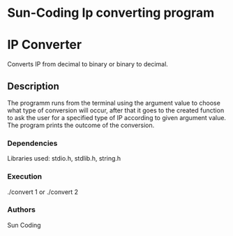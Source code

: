 # Sun-Coding Ip converting program

# IP Converter

Converts IP from decimal to binary or binary to decimal.

## Description

The programm runs from the terminal using the argument value to choose what type of conversion will occur,
after that it goes to the created function to ask the user for a specified type of IP according to given argument value.
The program prints the outcome of the conversion.

### Dependencies

Libraries used: stdio.h, stdlib.h, string.h

### Execution

./convert 1 or ./convert 2

### Authors

Sun Coding
